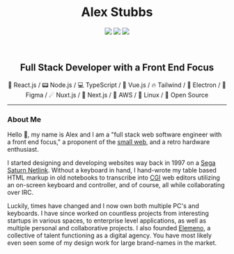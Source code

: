 <h1 align="center">Alex Stubbs</h1>
<p align="center">
    <a href="https://github.com/alexjstubbs" target="_blank"><img src="https://img.shields.io/badge/-Github-000?style=flat-square&logo=Github&logoColor=white"/></a>
    <a href="https://www.linkedin.com/in/alexanderstubbs" target="_blank"><img src="https://img.shields.io/badge/-LinkedIn-blue?style=flat-square&logo=Linkedin&logoColor=white"/></a>
    <a href="mailto:hialex@duck.com" target="_blank"><img src="https://img.shields.io/badge/-Gmail-c14438?style=flat-square&logo=Gmail&logoColor=white"/></a>
</p>

<p>&nbsp;</p>

<h2 align="center"><strong>Full Stack Developer with a Front End Focus</strong></h2>
<p align="center">🎇 React.js / 📟 Node.js / 💻 TypeScript / 🎩 Vue.js  / 🔥 Tailwind /  👾 Electron / 📏 Figma / ☄ Nuxt.js / 🌟 Next.js / 🔅 AWS / 🐧 Linux / 📄 Open Source </p>

---------------

<h3>About Me</h3>
<p>Hello 👋, my name is Alex and I am a "full stack web software engineer with a front end focus," a proponent of the <a href="https://benhoyt.com/writings/the-small-web-is-beautiful/" target="_blank">small web</a>, and a retro hardware enthusiast.</p>

<p>I started designing and developing websites way back in 1997 on a <a href="https://en.wikipedia.org/wiki/Sega_Net_Link" target="_blank">Sega Saturn Netlink</a>. Without a keyboard in hand, I hand-wrote my table based HTML markup in old notebooks to transcribe into <a href="https://en.wikipedia.org/wiki/Common_Gateway_Interface" target="_blank">CGI</a> web editors utilizing an on-screen keyboard and controller, and of course, all while collaborating over IRC.</p>

<p>Luckily, times have changed and I now own both multiple PC's and keyboards. I have since worked on countless projects from interesting startups in various spaces, to enterprise level applications, as well as multiple personal and collaborative projects. I also founded <a href="https://www.elemeno.dev/" target="_blank">Elemeno</a>, a collective of talent functioning as a digital agency. You have most likely even seen some of my design work for large brand-names in the market.</p>

